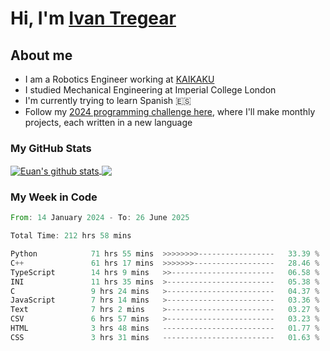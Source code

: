 # Hi, I'm [Ivan Tregear](https://www.linkedin.com/in/ivantregear/)

## About me

* I am a Robotics Engineer working at [KAIKAKU](https://github.com/KAIKAKU-AI)
* I studied Mechanical Engineering at Imperial College London
* I'm currently trying to learn Spanish :es:
* Follow my [2024 programming challenge here](https://github.com/ITregear?tab=repositories), where I'll make monthly projects, each written in a new language


### My GitHub Stats

<a href="#my-github-stats">
  <img align="center" src="https://github-readme-stats.vercel.app/api?username=itregear&count_private=true&show_icons=true&include_all_commits=true&theme=material-palenight" alt="Euan's github stats" />
</a>

<a href="#my-github-stats">
  <img align="center" src="https://github-readme-stats.vercel.app/api/top-langs/?username=itregear&layout=compact&theme=material-palenight" />
</a>

### My Week in Code
<!--START_SECTION:waka-->

```rust
From: 14 January 2024 - To: 26 June 2025

Total Time: 212 hrs 58 mins

Python            71 hrs 55 mins  >>>>>>>>-----------------   33.39 %
C++               61 hrs 17 mins  >>>>>>>------------------   28.46 %
TypeScript        14 hrs 9 mins   >>-----------------------   06.58 %
INI               11 hrs 35 mins  >------------------------   05.38 %
C                 9 hrs 24 mins   >------------------------   04.37 %
JavaScript        7 hrs 14 mins   >------------------------   03.36 %
Text              7 hrs 2 mins    >------------------------   03.27 %
CSV               6 hrs 57 mins   >------------------------   03.23 %
HTML              3 hrs 48 mins   -------------------------   01.77 %
CSS               3 hrs 31 mins   -------------------------   01.63 %
```

<!--END_SECTION:waka-->
